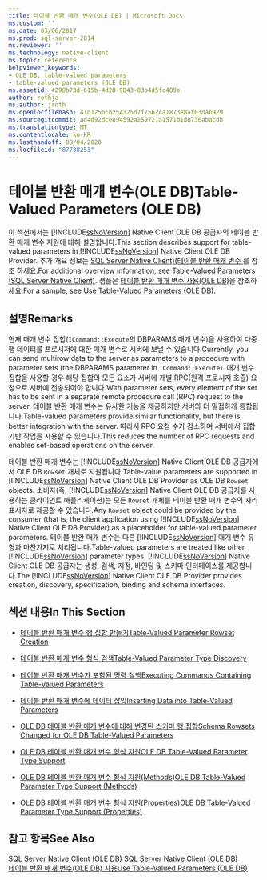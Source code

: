 ```yaml
---
title: 테이블 반환 매개 변수(OLE DB) | Microsoft Docs
ms.custom: ''
ms.date: 03/06/2017
ms.prod: sql-server-2014
ms.reviewer: ''
ms.technology: native-client
ms.topic: reference
helpviewer_keywords:
- OLE DB, table-valued parameters
- table-valued parameters (OLE DB)
ms.assetid: 4298b73d-615b-4d28-9843-03b4d5fc489e
author: rothja
ms.author: jroth
ms.openlocfilehash: 41d125bcb254125d7f7562ca1873e8af03dab929
ms.sourcegitcommit: ad4d92dce894592a259721a1571b1d8736abacdb
ms.translationtype: MT
ms.contentlocale: ko-KR
ms.lasthandoff: 08/04/2020
ms.locfileid: "87738253"
---
```

# <a name="table-valued-parameters-ole-db"></a><span data-ttu-id="9a32b-102">테이블 반환 매개 변수(OLE DB)</span><span class="sxs-lookup"><span data-stu-id="9a32b-102">Table-Valued Parameters (OLE DB)</span></span>
  <span data-ttu-id="9a32b-103">이 섹션에서는 [!INCLUDE[ssNoVersion](../../includes/ssnoversion-md.md)] Native Client OLE DB 공급자의 테이블 반환 매개 변수 지원에 대해 설명합니다.</span><span class="sxs-lookup"><span data-stu-id="9a32b-103">This section describes support for table-valued parameters in [!INCLUDE[ssNoVersion](../../includes/ssnoversion-md.md)] Native Client OLE DB Provider.</span></span> <span data-ttu-id="9a32b-104">추가 개요 정보는 [SQL Server Native Client&#41;&#40;테이블 반환 매개 변수 ](../native-client/features/table-valued-parameters-sql-server-native-client.md)를 참조 하세요.</span><span class="sxs-lookup"><span data-stu-id="9a32b-104">For additional overview information, see [Table-Valued Parameters &#40;SQL Server Native Client&#41;](../native-client/features/table-valued-parameters-sql-server-native-client.md).</span></span> <span data-ttu-id="9a32b-105">샘플은 [테이블 반환 매개 변수 사용&#40;OLE DB&#41;](../native-client-ole-db-how-to/use-table-valued-parameters-ole-db.md)을 참조하세요.</span><span class="sxs-lookup"><span data-stu-id="9a32b-105">For a sample, see [Use Table-Valued Parameters &#40;OLE DB&#41;](../native-client-ole-db-how-to/use-table-valued-parameters-ole-db.md).</span></span>  
  
## <a name="remarks"></a><span data-ttu-id="9a32b-106">설명</span><span class="sxs-lookup"><span data-stu-id="9a32b-106">Remarks</span></span>  
 <span data-ttu-id="9a32b-107">현재 매개 변수 집합(`ICommand::Execute`의 DBPARAMS 매개 변수)을 사용하여 다중 행 데이터를 프로시저에 대한 매개 변수로 서버에 보낼 수 있습니다.</span><span class="sxs-lookup"><span data-stu-id="9a32b-107">Currently, you can send multirow data to the server as parameters to a procedure with parameter sets (the DBPARAMS parameter in `ICommand::Execute`).</span></span> <span data-ttu-id="9a32b-108">매개 변수 집합을 사용할 경우 해당 집합의 모든 요소가 서버에 개별 RPC(원격 프로시저 호출) 요청으로 서버에 전송되어야 합니다.</span><span class="sxs-lookup"><span data-stu-id="9a32b-108">With parameter sets, every element of the set has to be sent in a separate remote procedure call (RPC) request to the server.</span></span> <span data-ttu-id="9a32b-109">테이블 반환 매개 변수는 유사한 기능을 제공하지만 서버와 더 밀접하게 통합됩니다.</span><span class="sxs-lookup"><span data-stu-id="9a32b-109">Table-valued parameters provide similar functionality, but there is better integration with the server.</span></span> <span data-ttu-id="9a32b-110">따라서 RPC 요청 수가 감소하며 서버에서 집합 기반 작업을 사용할 수 있습니다.</span><span class="sxs-lookup"><span data-stu-id="9a32b-110">This reduces the number of RPC requests and enables set-based operations on the server.</span></span>  
  
 <span data-ttu-id="9a32b-111">테이블 반환 매개 변수는 [!INCLUDE[ssNoVersion](../../includes/ssnoversion-md.md)] Native Client OLE DB 공급자에서 OLE DB `Rowset` 개체로 지원됩니다.</span><span class="sxs-lookup"><span data-stu-id="9a32b-111">Table-value parameters are supported in [!INCLUDE[ssNoVersion](../../includes/ssnoversion-md.md)] Native Client OLE DB Provider as OLE DB `Rowset` objects.</span></span> <span data-ttu-id="9a32b-112">소비자(즉, [!INCLUDE[ssNoVersion](../../includes/ssnoversion-md.md)] Native Client OLE DB 공급자를 사용하는 클라이언트 애플리케이션)는 모든 `Rowset` 개체를 테이블 반환 매개 변수의 자리 표시자로 제공할 수 있습니다.</span><span class="sxs-lookup"><span data-stu-id="9a32b-112">Any `Rowset` object could be provided by the consumer (that is, the client application using [!INCLUDE[ssNoVersion](../../includes/ssnoversion-md.md)] Native Client OLE DB Provider) as a placeholder for table-valued parameter parameters.</span></span> <span data-ttu-id="9a32b-113">테이블 반환 매개 변수는 다른 [!INCLUDE[ssNoVersion](../../includes/ssnoversion-md.md)] 매개 변수 유형과 마찬가지로 처리됩니다.</span><span class="sxs-lookup"><span data-stu-id="9a32b-113">Table-valued parameters are treated like other [!INCLUDE[ssNoVersion](../../includes/ssnoversion-md.md)] parameter types.</span></span> <span data-ttu-id="9a32b-114">[!INCLUDE[ssNoVersion](../../includes/ssnoversion-md.md)] Native Client OLE DB 공급자는 생성, 검색, 지정, 바인딩 및 스키마 인터페이스를 제공합니다.</span><span class="sxs-lookup"><span data-stu-id="9a32b-114">The [!INCLUDE[ssNoVersion](../../includes/ssnoversion-md.md)] Native Client OLE DB Provider provides creation, discovery, specification, binding and schema interfaces.</span></span>  
  
## <a name="in-this-section"></a><span data-ttu-id="9a32b-115">섹션 내용</span><span class="sxs-lookup"><span data-stu-id="9a32b-115">In This Section</span></span>  
  
-   [<span data-ttu-id="9a32b-116">테이블 반환 매개 변수 행 집합 만들기</span><span class="sxs-lookup"><span data-stu-id="9a32b-116">Table-Valued Parameter Rowset Creation</span></span>](table-valued-parameter-rowset-creation.md)  
  
-   [<span data-ttu-id="9a32b-117">테이블 반환 매개 변수 형식 검색</span><span class="sxs-lookup"><span data-stu-id="9a32b-117">Table-Valued Parameter Type Discovery</span></span>](../../database-engine/dev-guide/table-valued-parameter-type-discovery.md)  
  
-   [<span data-ttu-id="9a32b-118">테이블 반환 매개 변수가 포함된 명령 실행</span><span class="sxs-lookup"><span data-stu-id="9a32b-118">Executing Commands Containing Table-Valued Parameters</span></span>](executing-commands-containing-table-valued-parameters.md)  
  
-   [<span data-ttu-id="9a32b-119">테이블 반환 매개 변수에 데이터 삽입</span><span class="sxs-lookup"><span data-stu-id="9a32b-119">Inserting Data into Table-Valued Parameters</span></span>](inserting-data-into-table-valued-parameters.md)  
  
-   [<span data-ttu-id="9a32b-120">OLE DB 테이블 반환 매개 변수에 대해 변경된 스키마 행 집합</span><span class="sxs-lookup"><span data-stu-id="9a32b-120">Schema Rowsets Changed for OLE DB Table-Valued Parameters</span></span>](schema-rowsets-changed-for-ole-db-table-valued-parameters.md)  
  
-   [<span data-ttu-id="9a32b-121">OLE DB 테이블 반환 매개 변수 형식 지원</span><span class="sxs-lookup"><span data-stu-id="9a32b-121">OLE DB Table-Valued Parameter Type Support</span></span>](ole-db-table-valued-parameter-type-support.md)  
  
-   [<span data-ttu-id="9a32b-122">OLE DB 테이블 반환 매개 변수 형식 지원&#40;Methods&#41;</span><span class="sxs-lookup"><span data-stu-id="9a32b-122">OLE DB Table-Valued Parameter Type Support &#40;Methods&#41;</span></span>](ole-db-table-valued-parameter-type-support-methods.md)  
  
-   [<span data-ttu-id="9a32b-123">OLE DB 테이블 반환 매개 변수 형식 지원&#40;Properties&#41;</span><span class="sxs-lookup"><span data-stu-id="9a32b-123">OLE DB Table-Valued Parameter Type Support &#40;Properties&#41;</span></span>](ole-db-table-valued-parameter-type-support-properties.md)  
  
## <a name="see-also"></a><span data-ttu-id="9a32b-124">참고 항목</span><span class="sxs-lookup"><span data-stu-id="9a32b-124">See Also</span></span>  
 <span data-ttu-id="9a32b-125">[SQL Server Native Client &#40;OLE DB&#41;](../native-client/ole-db/sql-server-native-client-ole-db.md) </span><span class="sxs-lookup"><span data-stu-id="9a32b-125">[SQL Server Native Client &#40;OLE DB&#41;](../native-client/ole-db/sql-server-native-client-ole-db.md) </span></span>  
 [<span data-ttu-id="9a32b-126">테이블 반환 매개 변수&#40;OLE DB&#41; 사용</span><span class="sxs-lookup"><span data-stu-id="9a32b-126">Use Table-Valued Parameters &#40;OLE DB&#41;</span></span>](../native-client-ole-db-how-to/use-table-valued-parameters-ole-db.md)  
  
  
